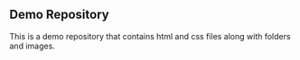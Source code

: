 ## Demo Repository

This is a demo repository that contains html and css files along with folders and images.
